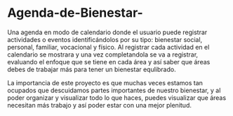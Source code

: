 # Agenda-de-Bienestar-
Una agenda en modo de calendario donde el usuario puede registrar actividades o eventos identificándolos por su tipo: bienestar social, personal, familiar, vocacional y físico. Al registrar cada actividad en el calendario se mostrara y una vez completandola se va a registrar, evaluando el enfoque que se tiene en cada área y así saber que áreas debes de trabajar más para tener un bienestar equlibrado.

La importancia de este proyecto es que muchas veces estamos tan ocupados que descuidamos partes importantes de nuestro bienestar, y al poder organizar y visualizar todo lo que haces, puedes visualizar que áreas necesitan más trabajo y así poder estar con una mejor plenitud.
